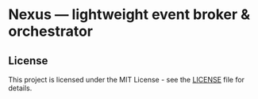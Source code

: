 # Nexus — lightweight event broker & orchestrator

## License
This project is licensed under the MIT License - see the [LICENSE](LICENSE) file for details.
